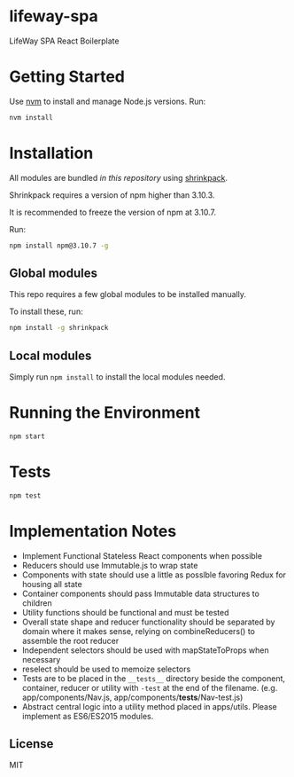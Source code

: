 # lifeway-spa 

LifeWay SPA React Boilerplate

# Getting Started

Use [nvm](https://github.com/creationix/nvm) to install and manage Node.js versions.
Run:
```sh
nvm install
```

# Installation

All modules are bundled _in this repository_ using [shrinkpack](https://github.com/JamieMason/shrinkpack).

Shrinkpack requires a version of npm higher than 3.10.3.

It is recommended to freeze the version of npm at 3.10.7.

Run:
```sh
npm install npm@3.10.7 -g
```

## Global modules

This repo requires a few global modules to be installed manually.

To install these, run:
```sh
npm install -g shrinkpack
```

## Local modules

Simply run `npm install` to install the local modules needed.

# Running the Environment

```sh
npm start
```

# Tests

```sh
npm test
```

# Implementation Notes

- Implement Functional Stateless React components when possible
- Reducers should use Immutable.js to wrap state
- Components with state should use a little as posslble favoring Redux for housing all state
- Container components should pass Immutable data structures to children
- Utility functions should be functional and must be tested
- Overall state shape and reducer functionality should be separated by domain where it makes sense, relying on combineReducers() to assemble the root reducer
- Independent selectors should be used with mapStateToProps when necessary
- reselect should be used to memoize selectors
- Tests are to be placed in the `__tests__` directory beside the component, container, reducer or utility with `-test` at the end of the filename. (e.g. app/components/Nav.js, app/components/__tests__/Nav-test.js)
- Abstract central logic into a utility method placed in apps/utils. Please implement as ES6/ES2015 modules.

## License

MIT
